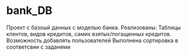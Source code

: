 # bank_DB
Проект с базоый данных с моделью банка. 
Реализованы:
Таблицы клентов, видов кредитов, самих взятых/погащенных кредитов.
Возможность добавлять пользователей
Выполнена сортировка в соответсвии с заданями
